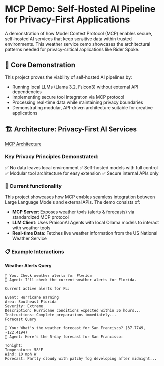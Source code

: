 # MCP Demo: Self-Hosted AI Pipeline for Privacy-First Applications

A demonstration of how Model Context Protocol (MCP) enables secure, self-hosted AI services that keep sensitive data within trusted environments. This weather service demo showcases the architectural patterns needed for privacy-critical applications like Rider Spoke.

## 🎯 Core Demonstration

This project proves the viability of self-hosted AI pipelines by:

- Running local LLMs (Llama 3.2, Falcon3) without external API dependencies
- Implementing secure tool integration via MCP protocol
- Processing real-time data while maintaining privacy boundaries
- Demonstrating modular, API-driven architecture suitable for creative applications

## 🏗️ Architecture: Privacy-First AI Services
[MCP Architecture](MCP.drawio.png)

### Key Privacy Principles Demonstrated:

✅ No data leaves local environment
✅ Self-hosted models with full control
✅ Modular tool architecture for easy extension
✅ Secure internal APIs only

### 🎯 Current functionality
This project showcases how MCP enables seamless integration between Large Language Models and external APIs. The demo consists of:

- **MCP Server**: Exposes weather tools (alerts & forecasts) via standardized MCP protocol
- **LLM Client**: Uses PraisonAI Agents with local Ollama models to interact with weather tools
- **Real-time Data**: Fetches live weather information from the US National Weather Service

### 📋 Example Interactions
#### Weather Alerts Query
```
🧑 You: Check weather alerts for Florida
🤖 Agent: I'll check the current weather alerts for Florida.

Current active alerts for FL:

Event: Hurricane Warning
Area: Southeast Florida
Severity: Extreme
Description: Hurricane conditions expected within 36 hours...
Instructions: Complete preparations immediately...
Forecast Query

🧑 You: What's the weather forecast for San Francisco? (37.7749, -122.4194)
🤖 Agent: Here's the 5-day forecast for San Francisco:

Tonight:
Temperature: 58°F
Wind: 10 mph W
Forecast: Partly cloudy with patchy fog developing after midnight...
```